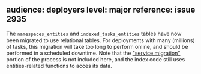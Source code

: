audience: deployers
level: major
reference: issue 2935
---
The `namespaces_entities` and `indexed_tasks_entities` tables have now been
migrated to use relational tables. For deployments with many (millions) of
tasks, this migration will take too long to perform online, and should be performed in a scheduled downtime.  Note that the ["service migration"](https://github.com/taskcluster/taskcluster/blob/master/dev-docs/postgres-phase-2-guidelines.md#service-migration) portion of the process is not included here, and the index code still uses entities-related functions to acces its data.
